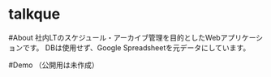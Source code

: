talkque
=======

#About
社内LTのスケジュール・アーカイブ管理を目的としたWebアプリケーションです。
DBは使用せず、Google Spreadsheetを元データにしています。

#Demo
（公開用は未作成）
